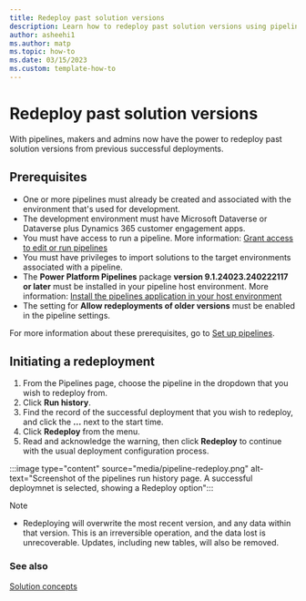 ```yaml
---
title: Redeploy past solution versions
description: Learn how to redeploy past solution versions using pipelines.
author: asheehi1
ms.author: matp
ms.topic: how-to
ms.date: 03/15/2023
ms.custom: template-how-to
---
```

# Redeploy past solution versions

With pipelines, makers and admins now have the power to redeploy past solution versions from previous successful deployments.

## Prerequisites

- One or more pipelines must already be created and associated with the environment that's used for development.
- The development environment must have Microsoft Dataverse or Dataverse plus Dynamics 365 customer engagement apps.
- You must have access to run a pipeline. More information: [Grant access to edit or run pipelines](set-up-pipelines.md#grant-access-to-edit-or-run-pipelines)
- You must have privileges to import solutions to the target environments associated with a pipeline.
- The **Power Platform Pipelines** package **version 9.1.24023.240222117 or later** must be installed in your pipeline host environment. More information: [Install the pipelines application in your host environment](set-up-pipelines.md#install-the-pipelines-application-in-your-host-environment)
- The setting for **Allow redeployments of older versions** must be enabled in the pipeline settings.

For more information about these prerequisites, go to [Set up pipelines](set-up-pipelines.md).

## Initiating a redeployment

1. From the Pipelines page, choose the pipeline in the dropdown that you wish to redeploy from.
1. Click **Run history**.
1. Find the record of the successful deployment that you wish to redeploy, and click the **...** next to the start time.
1. Click **Redeploy** from the menu.
1. Read and acknowledge the warning, then click **Redeploy** to continue with the usual deployment configuration process.

:::image type="content" source="media/pipeline-redeploy.png" alt-text="Screenshot of the pipelines run history page. A successful deploymnet is selected, showing a Redeploy option":::

> [!NOTE]
>
> - Redeploying will overwrite the most recent version, and any data within that version. This is an irreversible operation, and the data lost is unrecoverable. Updates, including new tables, will also be removed.

### See also

[Solution concepts](solution-concepts-alm.md)
